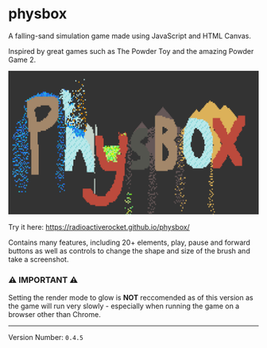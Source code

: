 # physbox
A falling-sand simulation game made using JavaScript and HTML Canvas.

Inspired by great games such as The Powder Toy and the amazing Powder Game 2.

![The word "Physbox" made in Physbox.](https://github.com/RadioactiveRocket/physbox/blob/main/thumbnail.png)

Try it here: https://radioactiverocket.github.io/physbox/

Contains many features, including 20+ elements, play, pause and forward buttons as well as controls to change the shape and size of the brush and take a screenshot.

### ⚠️ IMPORTANT ⚠️
Setting the render mode to glow is **NOT** reccomended as of this version as the game will run very slowly - especially when running the game on a browser other than Chrome.

---
Version Number: `0.4.5`
